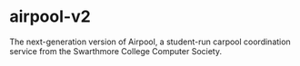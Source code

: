 # airpool-v2
The next-generation version of Airpool, a student-run carpool coordination service from the Swarthmore College Computer Society.
